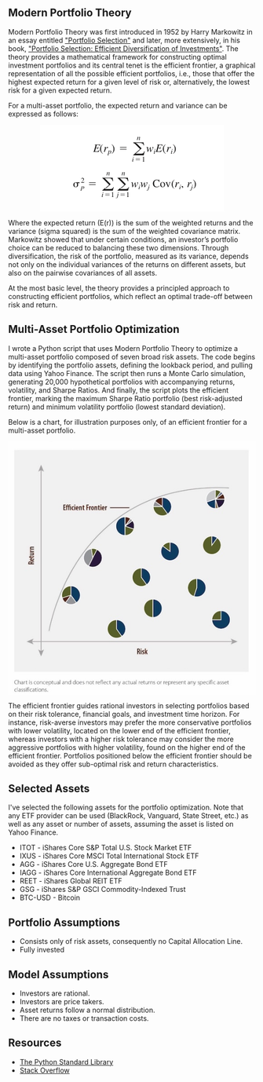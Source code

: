 ## Modern Portfolio Theory
Modern Portfolio Theory was first introduced in 1952 by Harry Markowitz in an essay entitled ["Portfolio Selection"](https://www.jstor.org/stable/2975974) and later, more extensively, in his book, ["Portfolio Selection: Efficient Diversification of Investments"](https://www.jstor.org/stable/j.ctt1bh4c8h). The theory provides a mathematical framework for constructing optimal investment portfolios and its central tenet is the efficient frontier, a graphical representation of all the possible efficient portfolios, i.e., those that offer the highest expected return for a given level of risk or, alternatively, the lowest risk for a given expected return.

For a multi-asset portfolio, the expected return and variance can be expressed as follows:

<p align="center"><img src="./Images/efficient_frontier_formulas.png" alt="efficient_frontier_formulas" align="middle" /></p>

Where the expected return (E(r)) is the sum of the weighted returns and the variance (sigma squared) is the sum of the weighted covariance matrix. Markowitz showed that under certain conditions, an investor’s portfolio choice can be reduced to balancing these two dimensions. Through diversification, the risk of the portfolio, measured as its variance, depends not only on the individual variances of the returns on different assets, but also on the pairwise covariances of all assets.

At the most basic level, the theory provides a principled approach to constructing efficient portfolios, which reflect an optimal trade-off between risk and return.

## Multi-Asset Portfolio Optimization
I wrote a Python script that uses Modern Portfolio Theory to optimize a multi-asset portfolio composed of seven broad risk assets. The code begins by identifying the portfolio assets, defining the lookback period, and pulling data using Yahoo Finance. The script then runs a Monte Carlo simulation, generating 20,000 hypothetical portfolios with accompanying returns, volatility, and Sharpe Ratios. And finally, the script plots the efficient frontier, marking the maximum Sharpe Ratio portfolio (best risk-adjusted return) and minimum volatility portfolio (lowest standard deviation). 

Below is a chart, for illustration purposes only, of an efficient frontier for a multi-asset portfolio. 

<p align="center"><img src="./Images/multi_asset_portfolios.jpeg" alt="multi_asset_portfolios" align="middle" /></p>

The efficient frontier guides rational investors in selecting portfolios based on their risk tolerance, financial goals, and investment time horizon. For instance, risk-averse investors may prefer the more conservative portfolios with lower volatility, located on the lower end of the efficient frontier, whereas investors with a higher risk tolerance may consider the more aggressive portfolios with higher volatility, found on the higher end of the efficient frontier. Portfolios positioned below the efficient frontier should be avoided as they offer sub-optimal risk and return characteristics.

## Selected Assets
I've selected the following assets for the portfolio optimization. Note that any ETF provider can be used (BlackRock, Vanguard, State Street, etc.) as well as any asset or number of assets, assuming the asset is listed on Yahoo Finance.

* ITOT - iShares Core S&P Total U.S. Stock Market ETF
* IXUS - iShares Core MSCI Total International Stock ETF
* AGG - iShares Core U.S. Aggregate Bond ETF
* IAGG - iShares Core International Aggregate Bond ETF
* REET - iShares Global REIT ETF
* GSG - iShares S&P GSCI Commodity-Indexed Trust
* BTC-USD - Bitcoin

## Portfolio Assumptions
* Consists only of risk assets, consequently no Capital Allocation Line.
* Fully invested

## Model Assumptions
* Investors are rational.
* Investors are price takers.
* Asset returns follow a normal distribution.
* There are no taxes or transaction costs.

## Resources
* [The Python Standard Library](https://docs.python.org/3/library/)
* [Stack Overflow](https://stackoverflow.com)
